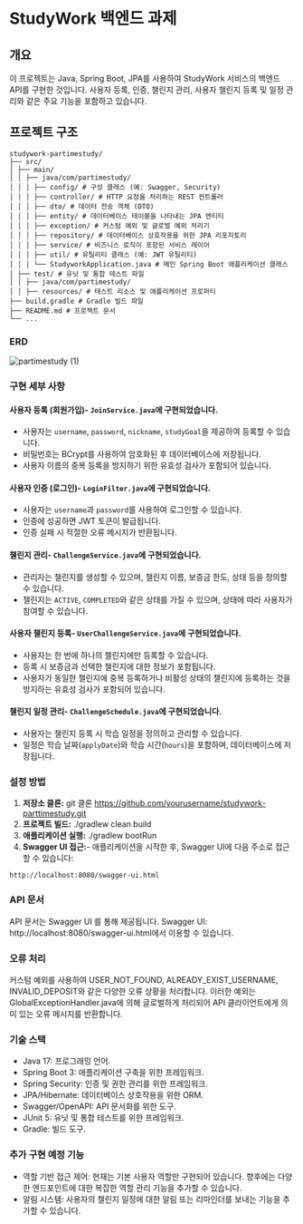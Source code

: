 # StudyWork 백엔드 과제

## 개요

이 프로젝트는 Java, Spring Boot, JPA를 사용하여 StudyWork 서비스의 백엔드 API를 구현한 것입니다. 사용자 등록, 인증, 챌린지 관리, 사용자 챌린지 등록 및 일정 관리와 같은 주요 기능을 포함하고 있습니다.

## 프로젝트 구조
```
studywork-partimestudy/
├── src/
│ ├── main/
│ │ ├── java/com/partimestudy/
│ │ │ ├── config/ # 구성 클래스 (예: Swagger, Security)
│ │ │ ├── controller/ # HTTP 요청을 처리하는 REST 컨트롤러
│ │ │ ├── dto/ # 데이터 전송 객체 (DTO)
│ │ │ ├── entity/ # 데이터베이스 테이블을 나타내는 JPA 엔티티
│ │ │ ├── exception/ # 커스텀 예외 및 글로벌 예외 처리기
│ │ │ ├── repository/ # 데이터베이스 상호작용을 위한 JPA 리포지토리
│ │ │ ├── service/ # 비즈니스 로직이 포함된 서비스 레이어
│ │ │ ├── util/ # 유틸리티 클래스 (예: JWT 유틸리티)
│ │ │ └── StudyworkApplication.java # 메인 Spring Boot 애플리케이션 클래스
│ ├── test/ # 유닛 및 통합 테스트 파일
│ │ ├── java/com/partimestudy/
│ │ ├── resources/ # 테스트 리소스 및 애플리케이션 프로퍼티
├── build.gradle # Gradle 빌드 파일
├── README.md # 프로젝트 문서
└── ...
```

### ERD
![partimestudy (1)](https://github.com/user-attachments/assets/dafdf79a-5a40-4d51-a9e2-aa5aca347826)


### **구현 세부 사항**

#### **사용자 등록 (회원가입)**- `JoinService.java`에 구현되었습니다.
- 사용자는 `username`, `password`, `nickname`, `studyGoal`을 제공하여 등록할 수 있습니다.
- 비밀번호는 BCrypt를 사용하여 암호화된 후 데이터베이스에 저장됩니다.
- 사용자 이름의 중복 등록을 방지하기 위한 유효성 검사가 포함되어 있습니다.

#### **사용자 인증 (로그인)**- `LoginFilter.java`에 구현되었습니다.
- 사용자는 `username`과 `password`를 사용하여 로그인할 수 있습니다.
- 인증에 성공하면 JWT 토큰이 발급됩니다.
- 인증 실패 시 적절한 오류 메시지가 반환됩니다.

#### **챌린지 관리**- `ChallengeService.java`에 구현되었습니다.
- 관리자는 챌린지를 생성할 수 있으며, 챌린지 이름, 보증금 한도, 상태 등을 정의할 수 있습니다.
- 챌린지는 `ACTIVE`, `COMPLETED`와 같은 상태를 가질 수 있으며, 상태에 따라 사용자가 참여할 수 있습니다.

#### **사용자 챌린지 등록**- `UserChallengeService.java`에 구현되었습니다.
- 사용자는 한 번에 하나의 챌린지에만 등록할 수 있습니다.
- 등록 시 보증금과 선택한 챌린지에 대한 정보가 포함됩니다.
- 사용자가 동일한 챌린지에 중복 등록하거나 비활성 상태의 챌린지에 등록하는 것을 방지하는 유효성 검사가 포함되어 있습니다.

#### **챌린지 일정 관리**- `ChallengeSchedule.java`에 구현되었습니다.
- 사용자는 챌린지 등록 시 학습 일정을 정의하고 관리할 수 있습니다.
- 일정은 학습 날짜(`applyDate`)와 학습 시간(`hours`)을 포함하며, 데이터베이스에 저장됩니다.

### **설정 방법**

1. **저장소 클론:** git 클론 https://github.com/yourusername/studywork-parttimestudy.git
2. **프로젝트 빌드:** ./gradlew clean build
3. **애플리케이션 실행:** ./gradlew bootRun
4. **Swagger UI 접근:**- 애플리케이션을 시작한 후, Swagger UI에 다음 주소로 접근할 수 있습니다:
  ```
  http://localhost:8080/swagger-ui.html
  ```
### **API 문서**
API 문서는 Swagger UI 를 통해 제공됩니다.
Swagger UI: http://localhost:8080/swagger-ui.html에서 이용할 수 있습니다.

### **오류 처리**
커스텀 예외를 사용하여 USER_NOT_FOUND, ALREADY_EXIST_USERNAME, INVALID_DEPOSIT와 같은 다양한 오류 상황을 처리합니다.
이러한 예외는 GlobalExceptionHandler.java에 의해 글로벌하게 처리되어 API 클라이언트에게 의미 있는 오류 메시지를 반환합니다.

### **기술 스택**
- Java 17: 프로그래밍 언어.
- Spring Boot 3: 애플리케이션 구축을 위한 프레임워크.
- Spring Security: 인증 및 권한 관리를 위한 프레임워크.
- JPA/Hibernate: 데이터베이스 상호작용을 위한 ORM.
- Swagger/OpenAPI: API 문서화를 위한 도구.
- JUnit 5: 유닛 및 통합 테스트를 위한 프레임워크.
- Gradle: 빌드 도구.
  
### **추가 구현 예정 기능**
- 역할 기반 접근 제어: 현재는 기본 사용자 역할만 구현되어 있습니다. 향후에는 다양한 엔드포인트에 대한 복잡한 역할 관리 기능을 추가할 수 있습니다.
- 알림 시스템: 사용자의 챌린지 일정에 대한 알림 또는 리마인더를 보내는 기능을 추가할 수 있습니다.
